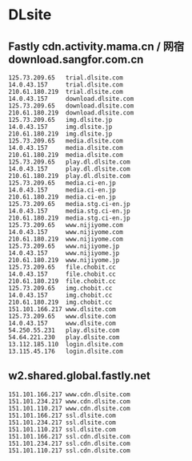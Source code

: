 # DLsite
## Fastly cdn.activity.mama.cn / 网宿 download.sangfor.com.cn
	125.73.209.65   trial.dlsite.com
	14.0.43.157     trial.dlsite.com
	210.61.180.219  trial.dlsite.com
	14.0.43.157     download.dlsite.com
	125.73.209.65   download.dlsite.com
	210.61.180.219  download.dlsite.com
	125.73.209.65   img.dlsite.jp
	14.0.43.157     img.dlsite.jp
	210.61.180.219  img.dlsite.jp
	125.73.209.65   media.dlsite.com
	14.0.43.157     media.dlsite.com
	210.61.180.219  media.dlsite.com
	125.73.209.65   play.dl.dlsite.com
	14.0.43.157     play.dl.dlsite.com
	210.61.180.219  play.dl.dlsite.com
	125.73.209.65   media.ci-en.jp
	14.0.43.157     media.ci-en.jp
	210.61.180.219  media.ci-en.jp
	125.73.209.65   media.stg.ci-en.jp
	14.0.43.157     media.stg.ci-en.jp
	210.61.180.219  media.stg.ci-en.jp
	125.73.209.65   www.nijiyome.com
	14.0.43.157     www.nijiyome.com
	210.61.180.219  www.nijiyome.com
	125.73.209.65   www.nijiyome.jp
	14.0.43.157     www.nijiyome.jp
	210.61.180.219  www.nijiyome.jp
	125.73.209.65   file.chobit.cc
	14.0.43.157     file.chobit.cc
	210.61.180.219  file.chobit.cc
	125.73.209.65   img.chobit.cc
	14.0.43.157     img.chobit.cc
	210.61.180.219  img.chobit.cc
	151.101.166.217 www.dlsite.com
	125.73.209.65   www.dlsite.com
	14.0.43.157     www.dlsite.com
	54.250.55.231   play.dlsite.com
	54.64.221.230   play.dlsite.com
	13.112.185.110  login.dlsite.com
	13.115.45.176   login.dlsite.com
## w2.shared.global.fastly.net
	151.101.166.217 www.cdn.dlsite.com
	151.101.234.217 www.cdn.dlsite.com
	151.101.110.217 www.cdn.dlsite.com
	151.101.166.217 ssl.dlsite.com
	151.101.234.217 ssl.dlsite.com
	151.101.110.217 ssl.dlsite.com
	151.101.166.217 ssl.cdn.dlsite.com
	151.101.234.217 ssl.cdn.dlsite.com
	151.101.110.217 ssl.cdn.dlsite.com